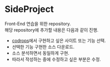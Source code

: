 # SideProject  

Front-End 연습을 위한 repository.  
해당 repository에 추가할 내용은 다음과 같이 진행.

* [codrops](https://tympanus.net/codrops/)에서 구현하고 싶은 사이트 또는 기능 선택.  
* 선택한 기능 구현한 소스 다운로드.  
* 소스 분석하면서 동일하게 구현.  
* 따라서 작성하는 중에 수정하고 싶은 부분은 수정.  

